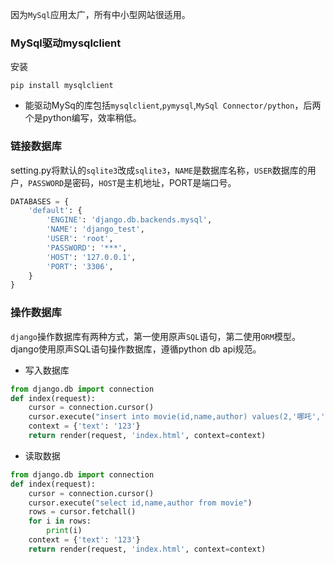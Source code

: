 因为`MySql`应用太广，所有中小型网站很适用。
### MySql驱动mysqlclient
安装

```
pip install mysqlclient
```
* 能驱动MySq的库包括`mysqlclient`,`pymysql`,`MySql Connector/python`，后两个是python编写，效率稍低。

### 链接数据库
setting.py将默认的`sqlite3`改成`sqlite3`，`NAME`是数据库名称，`USER`数据库的用户，`PASSWORD`是密码，`HOST`是主机地址，PORT是端口号。

```python
DATABASES = {
    'default': {
        'ENGINE': 'django.db.backends.mysql',
        'NAME': 'django_test',
        'USER': 'root',
        'PASSWORD': '***',
        'HOST': '127.0.0.1',
        'PORT': '3306',
    }
}
```
### 操作数据库
`django`操作数据库有两种方式，第一使用原声`SQL`语句，第二使用`ORM`模型。
django使用原声SQL语句操作数据库，遵循python db api规范。

* 写入数据库
```python
from django.db import connection
def index(request):
    cursor = connection.cursor()
    cursor.execute("insert into movie(id,name,author) values(2,'哪吒','童夏')")
    context = {'text': '123'}
    return render(request, 'index.html', context=context)
```
* 读取数据
```python
from django.db import connection
def index(request):
    cursor = connection.cursor()
    cursor.execute("select id,name,author from movie")
    rows = cursor.fetchall()
    for i in rows:
        print(i)
    context = {'text': '123'}
    return render(request, 'index.html', context=context)
```
